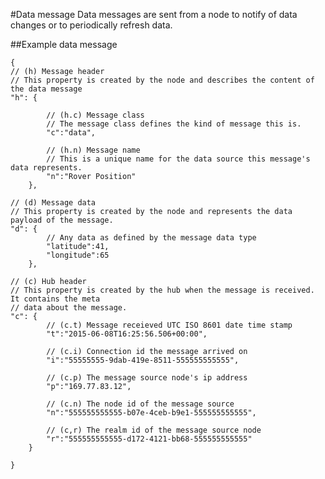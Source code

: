 ﻿#Data message
Data messages are sent from a node to notify of data changes or to periodically refresh data.

##Example data message
 
	{
	// (h) Message header
	// This property is created by the node and describes the content of the data message
	"h": { 
			
			// (h.c) Message class
			// The message class defines the kind of message this is.
			"c":"data",

			// (h.n) Message name
			// This is a unique name for the data source this message's data represents.		
			"n":"Rover Position" 
		},

	// (d) Message data
	// This property is created by the node and represents the data payload of the message.
	"d": {
			// Any data as defined by the message data type  
			"latitude":41,  
			"longitude":65
		},

	// (c) Hub header
	// This property is created by the hub when the message is received. It contains the meta
	// data about the message.
	"c": {
			// (c.t) Message receieved UTC ISO 8601 date time stamp 
			"t":"2015-06-08T16:25:56.506+00:00",

			// (c.i) Connection id the message arrived on
			"i":"55555555-9dab-419e-8511-555555555555",

			// (c.p) The message source node's ip address
			"p":"169.77.83.12",

			// (c.n) The node id of the message source
			"n":"555555555555-b07e-4ceb-b9e1-555555555555",

			// (c,r) The realm id of the message source node
			"r":"555555555555-d172-4121-bb68-555555555555"
		}
	
	}
